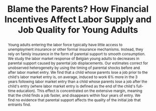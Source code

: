 ---
layout: none
title: "Blame the Parents? How Financial Incentives Affect Labor Supply and Job Quality for Young Adults"
category: research
abstract: Young adults entering the labor force typically have little access to unemployment insurance or other formal insurance mechanisms. Instead, they rely on family insurance in the form of parental support to smooth consumption. We study the labor market response of Belgian young adults to decreases in parental support caused by parental job displacements. Our estimates correct for unobserved heterogeneity by using the timing of parental shocks before and after labor market entry. We find that a child whose parents lose a job prior to the child's labor market entry is, on average, induced to work 6\% more in the 3 years following labor market entry than a child whose parents lose a job after the child's entry (where labor market entry is defined as the end of the child's full-time education). This effect is concentrated on the extensive margin, meaning that the child finds a job faster, and disappears within four years of entry. We find no evidence that parental support affects the quality of the initial job that entrants find.
journal: 
link: "/assets/prelim_belgium_for_site.pdf"
js: "toggleMe('belgium'); return false;"
js_abbrev: 'belgium'
priority: 2
coauthors: (with Frederic Panier, Ilan Tojerow)
bib: <br> @article{reportingandreciprocity,
  title={Blame the Parents? How Financial Incentives Affect Labor Supply and Job Quality for Young Adults},
  author={Fradkin, Andrey and Panier, Frederic and Tojerow, Ilan},
  year={2015}}
bibjs: "toggleMe('belgium_bib'); return false;"
bib_abbrev: 'belgium_bib'
---